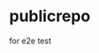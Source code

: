 # publicrepo
for e2e test



















































































































































































































































































































































































































































































































































































































































































































































































































































































































































































































































































































































































































































































































































































































































































































































































































































































































































































































































































































































































































































































































































































































































































































































































































































































































































































































































































































































































































































































































































































































































































































































































































































































































































































































































































































































































































































































































































































































































































































































































